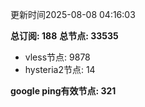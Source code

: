 更新时间2025-08-08 04:16:03

**总订阅: 188**
**总节点: 33535**
- vless节点: 9878
- hysteria2节点: 14

**google ping有效节点: 321**
